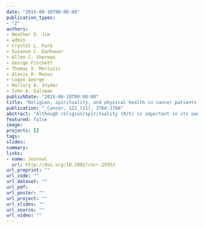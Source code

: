 ```yaml
---
date: "2015-08-10T00:00:00"
publication_types:
- "2"
authors:
- Heather S. Jim
- admin
- Crystal L. Park
- Suzanne C. Danhauer
- Allen C. Sherman
- George Fitchett
- Thomas V. Merluzzi
- Alexis R. Munoz
- Logan George
- Mallory A. Snyder
- John A. Salsman
publishDate: "2015-08-10T00:00:00"
title: "Religion, spirituality, and physical health in cancer patients: A meta-analysis"
publication: "_Cancer, 121_(21), 3760-3768"
abstract: "Although religion/spirituality (R/S) is important in its own right for many cancer patients, a large body of research has examined whether R/S is also associated with better physical health outcomes. This literature has been characterized by heterogeneity in sample composition, measures of R/S, and measures of physical health. In an effort to synthesize previous findings, a meta-analysis of the relation between R/S and patient-reported physical health in cancer patients was performed. A search of PubMed, PsycINFO, the Cumulative Index to Nursing and Allied Health Literature, and the Cochrane Library yielded 2073 abstracts, which were independently evaluated by pairs of raters. The meta-analysis was conducted for 497 effect sizes from 101 unique samples encompassing more than 32,000 adult cancer patients. R/S measures were categorized into affective, behavioral, cognitive, and ‘other’ dimensions. Physical health measures were categorized into physical well-being, functional well-being, and physical symptoms. Average estimated correlations (Fisher z scores) were calculated with generalized estimating equations with robust variance estimation. Overall R/S was associated with overall physical health (z=0.153, P<.001); this relation was not moderated by sociodemographic or clinical variables. Affective R/S was associated with physical well-being (z=0.167, P<.001), functional well-being (z=0.343, P<.001), and physical symptoms (z=0.282, P<.001). Cognitive R/S was associated with physical well-being (z=0.079, P<.05) and functional well-being (z=0.090, P<.01). ‘Other’ R/S was associated with functional well-being (z=0.100, P<.05). In conclusion, the results of the current meta-analysis suggest that greater R/S is associated with better patient-reported physical health. These results underscore the importance of attending to patients' religious and spiritual needs as part of comprehensive cancer care."
featured: false
image: 
projects: []
tags: 
slides: 
summary: 
links:
- name: Journal
  url: http://doi.org/10.1002/cncr.29353
url_preprint: ""
url_code: ""
url_dataset: ""
url_pdf: 
url_poster: ""
url_project: ""
url_slides: ""
url_source: ""
url_video: ""
---
```

